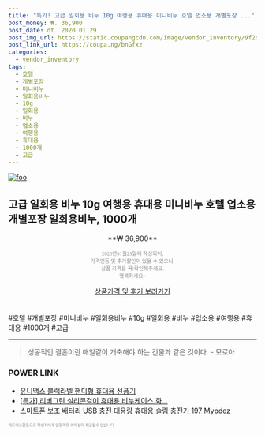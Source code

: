 ```yaml
--- 
title: "특가! 고급 일회용 비누 10g 여행용 휴대용 미니비누 호텔 업소용 개별포장 ..." 
post_money: ₩. 36,900 
post_date: dt. 2020.01.29 
post_img_url: https://static.coupangcdn.com/image/vendor_inventory/9f2d/46b897f6b7b1a69aa4f116f5cf019db1cdd430e415b2cc753d65486aec72.jpg 
post_link_url: https://coupa.ng/bnGfxz 
categories: 
  - vendor_inventory 
tags: 
  - 호텔 
  - 개별포장 
  - 미니비누 
  - 일회용비누 
  - 10g 
  - 일회용 
  - 비누 
  - 업소용 
  - 여행용 
  - 휴대용 
  - 1000개 
  - 고급 
--- 
```

[![foo](https://static.coupangcdn.com/image/vendor_inventory/9f2d/46b897f6b7b1a69aa4f116f5cf019db1cdd430e415b2cc753d65486aec72.jpg)](https://coupa.ng/bnGfxz) 

## 고급 일회용 비누 10g 여행용 휴대용 미니비누 호텔 업소용 개별포장 일회용비누, 1000개 
<p style="text-align: center;">**₩ 36,900**</p> 
<p style="text-align: center;"><span style="color: #898c8f; font-family: Georgia,Times,serif; font-size: 0.75em;">2020년01월29일에 작성되어, <br>가격변동 및 추가할인이 있을 수 있으니,<br> 상품 가격을 꼭!확인해주세요.<br>행복하세요~</span> 
</p>	 
<div markdown="0" style="text-align: center;"><a href="https://coupa.ng/bnGfxz" class="btn btn--success">상품가격 및 후기 보러가기</a></div> 
<br><br> 
  #호텔 #개별포장 #미니비누 #일회용비누 #10g #일회용 #비누 #업소용 #여행용 #휴대용 #1000개 #고급 
<hr> 

> 성공적인 결혼이란 매일같이 개축해야 하는 건물과 같은 것이다. - 모로아 


### POWER LINK

* <a href="https://blog.naver.com/sakai111/221784315592" target="_blank">유니맥스 블랙라벨 핸디형 휴대용 선풍기</a>
* <a href="https://blog.naver.com/an0733/221790129414" target="_blank">[특가] 리버그린 실리콘걸이 휴대용 비누케이스 화...</a>
* <a href="https://blog.naver.com/fasyy4321/221782018149" target="_blank">스마트폰 보조 배터리 USB 충전 대용량 휴대용 슬림 충전기 197 Mypdez</a>

<span style="color: #898c8f; font-family: Georgia,Times,serif; font-size: 0.55em;">파트너스활동으로 작성자에게 일정액의 커미션이 제공될수 있습니다.</span> 
